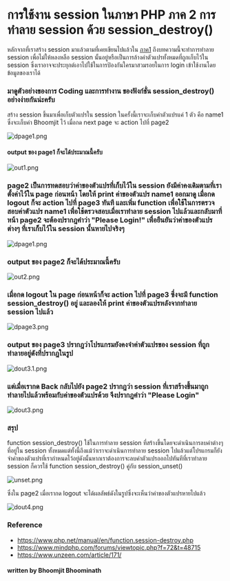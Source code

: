 # การใช้งาน session ในภาษา PHP ภาค 2 การทำลาย session ด้วย session_destroy()
หลักจากที่เราสร้าง session มาแล้วตามที่เคยเขียนไปแล้วใน [ภาค1](https://peegonggoy.github.io/Code4SecWeek/Day1_session_start) ถึงบทความนี้จะทำการทำลาย session เพื่อไม่ให้หลงหลือ session นั้นอยู่หรือเป็นการล้างค่าตัวแปรทั้งหมดที่ถูกเก็บไว้ใน session ซึ่งเราอาจจะประยุกต์เอาไปใช้ในการป้องกันใครมาสวมรอยในการ login เข้าใช้งานโดยข้อมูลของเราได้

### มาดูตัวอย่างของการ Coding และการทำงาน ของฟังก์ชั่น session_destroy() อย่างง่ายกันน่ะครับ
สร้าง session ขึ้นมาเพื่อเก็บตัวแปรใน session ในครั้งนี้เราจะเก็บค่าตัวแปรแค่ 1 ตัว คือ name1 ซึ่งจะเก็บค่า Bhoomjit ไว้ เมื่อกด next page จะ action ไปที่ page2

![dpage1.png](https://peegonggoy.github.io/Code4SecWeek/PicCode4Sec/dpage1.png)

#### output ของ page1 ก็จะได้ประมาณนี้ครับ

![out1.png](https://peegonggoy.github.io/Code4SecWeek/PicCode4Sec/out1.png)

### page2 เป็นการทดสอบว่าค่าของตัวแปรที่เก็บไว้ใน session ยังมีค่าคงเดิมตามที่เราตั้งค่าไว้ใน page ก่อนหน้า โดยให้ print ค่าของตัวแปร name1 ออกมาดู เมื่อกด logout ก็จะ action ไปที่ page3 ทันที และเพิ่ม function เพื่อใช้ในการตรวจสอบค่าตัวแปร name1 เพื่อใช้ตรวจสอบเมื่อเราทำลาย session ไปแล้วและกลับมาที่หน้า page2 จะต้องปรากฎคำว่า "Please Login!" เพื่อยืนยันว่าค่าของตัวแปรต่างๆ ที่เราเก็บไว้ใน session นั้นหายไปจริงๆ

![dpage1.png](https://peegonggoy.github.io/Code4SecWeek/PicCode4Sec/dpage2.png)

### output ของ page2 ก็จะได้ประมาณนี้ครับ

![out2.png](https://peegonggoy.github.io/Code4SecWeek/PicCode4Sec/dout2.png)

### เมื่อกด logout ใน page ก่อนหน้าก็จะ action ไปที่ page3 ซึ่งจะมี function session_destroy() อยู่ และลองให้ print ค่าของตัวแปรหลังจากทำลาย session ไปแล้ว

![dpage3.png](https://peegonggoy.github.io/Code4SecWeek/PicCode4Sec/dpage3.png)

### output ของ page3 ปรากฎว่าโปรแกรมยังคงจำค่าตัวแปรของ session ที่ถูกทำลายอยู่ดังที่ปรากฎในรูป

![dout3.1.png](https://peegonggoy.github.io/Code4SecWeek/PicCode4Sec/dout3.1.png)
### แต่เมื่อเรากด Back กลับไปยัง page2 ปรากฎว่า session ที่เราสร้างขึ้นมาถูกทำลายไปแล้วพร้อมกับค่าของตัวแปรด้วย จึงปรากฎคำว่า "Please Login"

![dout3.png](https://peegonggoy.github.io/Code4SecWeek/PicCode4Sec/dout3.png)

### สรุป
function session_destroy() ใช้ในการทำลาย session ที่สร้างขึ้นโดยจะดำเนินการลบค่าต่างๆที่อยู่ใน session ทั้งหมดแต่ทั้งนี้ถึงแม้ว่าเราจะดำเนินการทำลาย session ไปแล้วแต่โปรแกรมก็ยังจำค่าของตัวแปรที่เรากำหนดไว้อยู่ดังนั้นหากเราต้องการจะลบค่าตัวแปรออกไปทันทีที่เราทำลาย session ก็ควรใช้ function session_destroy() คู่กับ session_unset()

![unset.png](https://peegonggoy.github.io/Code4SecWeek/PicCode4Sec/unset.png)

ซึ่งใน page2 เมื่อเรากด logout จะได้ผลลัพธ์ดังในรูปซึ่งจะเห็นว่าค่าของตัวแปรหายไปแล้ว

![dout4.png](https://peegonggoy.github.io/Code4SecWeek/PicCode4Sec/dout4.png)

### Reference
* https://www.php.net/manual/en/function.session-destroy.php
* https://www.mindphp.com/forums/viewtopic.php?f=72&t=48715
* https://www.unzeen.com/article/171/

#### written by Bhoomjit Bhoominath


